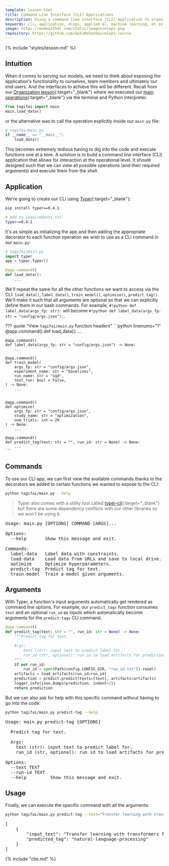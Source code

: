 ```yaml
---
template: lesson.html
title: Command Line Interface (CLI) Applications
description: Using a command line interface (CLI) application to organize our application's processes.
keywords: cli, application, mlops, applied ml, machine learning, ml in production, machine learning in production, applied machine learning
image: https://madewithml.com/static/images/mlops.png
repository: https://github.com/GokuMohandas/mlops-course
---
```


{% include "styles/lesson.md" %}

## Intuition

When it comes to serving our models, we need to think about exposing the application's functionality to ourselves, team members and ultimately our end users. And the interfaces to achieve this will be different. Recall from our [Organization lesson](organization.md){:target="_blank"} where we executed our [main operations](organization.md#operations){:target="_blank"} via the terminal and Python interpreter.

```python
from tagifai import main
main.load_data()
```

or the alternative was to call the operation explicitly inside our `main.py` file:

```python
# tagifai/main.py
if __name__ == "__main__":
    load_data()
```

This becomes extremely tedious having to dig into the code and execute functions one at a time. A solution is to build a command line interface (CLI) application that allows for interaction at the operational level. It should designed such that we can view all possible operations (and their required arguments) and execute them from the shell.

## Application

We're going to create our CLI using [Typer](https://typer.tiangolo.com/){:target="_blank"}:

```bash
pip install typer==0.4.1
```

```bash
# Add to requirements.txt
typer==0.4.1
```

It's as simple as initializing the app and then adding the appropriate decorator to each function operation we wish to use as a CLI command in our `main.py`:

```python linenums="1"
# tagifai/main.py
import typer
app = typer.Typer()
```

```python linenums="1" hl_lines="1"
@app.command()
def load_data():
    ...
```

We'll repeat the same for all the other functions we want to access via the CLI: `load_data()`, `label_data()`, `train_model()`, `optimize()`, `predict_tag()`. We'll make it such that all arguments are optional so that we can explicitly define them in our bash commands. For example, ```#!python def label_data(args_fp: str):``` will become ```#!python def label_data(args_fp: str = "config/args.json"):```.

??? quote "View `tagifai/main.py` function headers"
    ```python linenums="1"
    @app.command()
    def load_data():
        ...

    @app.command()
    def label_data(args_fp: str = "config/args.json") -> None:
        ...

    @app.command()
    def train_model(
        args_fp: str = "config/args.json",
        experiment_name: str = "baselines",
        run_name: str = "sgd",
        test_run: bool = False,
    ) -> None:
        ...


    @app.command()
    def optimize(
        args_fp: str = "config/args.json",
        study_name: str = "optimization",
        num_trials: int = 20
    ) -> None:
        ...

    @app.command()
    def predict_tag(text: str = "", run_id: str = None) -> None:
        ...
    ```

## Commands

To use our CLI app, we can first view the available commands thanks to the decorators we added to certain functions we wanted to expose to the CLI:

```bash
python tagifai/main.py --help
```

> Typer also comes with a utility tool called [typer-cli](https://typer.tiangolo.com/typer-cli/){:target="_blank"} but there are some dependency conflicts with our other libraries so we won't be using it.

<pre class="output">
Usage: main.py [OPTIONS] COMMAND [ARGS]...

Options:
  --help       Show this message and exit.

Commands:
  label-data   Label data with constraints.
  load-data    Load data from URLs and save to local drive.
  optimize     Optimize hyperparameters.
  predict-tag  Predict tag for text.
  train-model  Train a model given arguments.
</pre>

## Arguments

With Typer, a function's input arguments automatically get rendered as command line options. For example, our `predict_tags` function consumes `text` and an optional `run_id` as inputs which automatically become arguments for the `predict-tags` CLI command.

```python linenums="1"
@app.command()
def predict_tag(text: str = "", run_id: str = None) -> None:
    """Predict tag for text.

    Args:
        text (str): input text to predict label for.
        run_id (str, optional): run id to load artifacts for prediction. Defaults to None.
    """
    if not run_id:
        run_id = open(Path(config.CONFIG_DIR, "run_id.txt")).read()
    artifacts = load_artifacts(run_id=run_id)
    prediction = predict.predict(texts=[text], artifacts=artifacts)
    logger.info(json.dumps(prediction, indent=2))
    return prediction
```

But we can also ask for help with this specific command without having to go into the code:

```bash
python tagifai/main.py predict-tag --help
```

<pre class="output">
Usage: main.py predict-tag [OPTIONS]

  Predict tag for text.

  Args:
    text (str): input text to predict label for.
    run_id (str, optional): run id to load artifacts for prediction. Defaults to None.

Options:
  --text TEXT
  --run-id TEXT
  --help         Show this message and exit.
</pre>

## Usage

Finally, we can execute the specific command with all the arguments:

```bash
python tagifai/main.py predict-tag --text="Transfer learning with transformers for text classification."
```

<pre class="output">
[
    {
        "input_text": "Transfer learning with transformers for text classification.",
        "predicted_tag": "natural-language-processing"
    }
]
</pre>

<!-- Citation -->
{% include "cite.md" %}